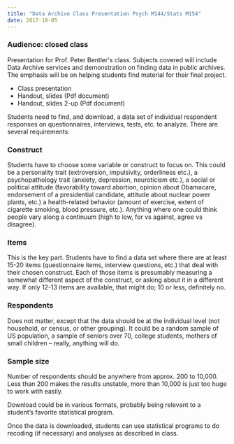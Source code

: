 ```yaml
---
title: "Data Archive Class Presentation Psych M144/Stats M154"
date: 2017-10-05
---
```

### Audience: closed class
Presentation for Prof. Peter Bentler's class. Subjects covered will include Data Archive services and demonstration on finding data in public archives. The emphasis will be on helping students find material for their final project.  

- Class presentation
- Handout, slides (Pdf document)
- Handout, slides 2-up (Pdf document)

Students need to find, and download, a data set of individual respondent responses on questionnaires, interviews, tests, etc. to analyze. There are several requirements:

### Construct
Students have to choose some variable or construct to focus on. This could be a personality trait (extroversion, impulsivity, orderliness etc.), a psychopathology trait (anxiety, depression, neuroticism etc.), a social or political attitude (favorability toward abortion, opinion about Obamacare, endorsement of a presidential candidate, attitude about nuclear power plants, etc.) a health-related behavior (amount of exercise, extent of cigarette smoking, blood pressure, etc.). Anything where one could think people vary along a continuum (high to low, for vs against, agree vs disagree).

### Items
This is the key part. Students have to find a data set where there are at least 15-20 items (questionnaire items, interview questions, etc.) that deal with their chosen construct. Each of those items is presumably measuring a somewhat different aspect of the construct, or asking about it in a different way. If only 12-13 items are available, that might do; 10 or less, definitely no.

### Respondents
Does not matter, except that the data should be at the individual level (not household, or census, or other grouping). It could be a random sample of US population, a sample of seniors over 70, college students, mothers of small children – really, anything will do.

### Sample size
Number of respondents should be anywhere from approx. 200 to 10,000. Less than 200 makes the results unstable, more than 10,000 is just too huge to work with easily.

Download could be in various formats, probably being relevant to a student’s favorite statistical program.

Once the data is downloaded, students can use statistical programs to do recoding (if necessary) and analyses as described in class.
